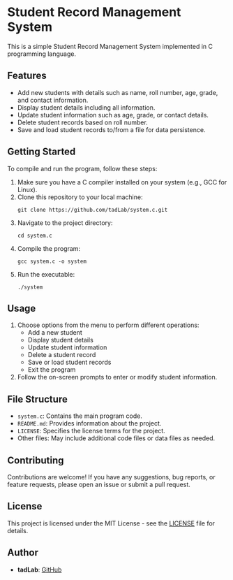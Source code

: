 # Student Record Management System

This is a simple Student Record Management System implemented in C programming language.

## Features

- Add new students with details such as name, roll number, age, grade, and contact information.
- Display student details including all information.
- Update student information such as age, grade, or contact details.
- Delete student records based on roll number.
- Save and load student records to/from a file for data persistence.

## Getting Started

To compile and run the program, follow these steps:

1. Make sure you have a C compiler installed on your system (e.g., GCC for Linux).
2. Clone this repository to your local machine:
   ```
   git clone https://github.com/tadLab/system.c.git
   ```
3. Navigate to the project directory:
   ```
   cd system.c
   ```
4. Compile the program:
   ```
   gcc system.c -o system
   ```
5. Run the executable:
   ```
   ./system
   ```

## Usage

1. Choose options from the menu to perform different operations:
   - Add a new student
   - Display student details
   - Update student information
   - Delete a student record
   - Save or load student records
   - Exit the program
2. Follow the on-screen prompts to enter or modify student information.

## File Structure

- `system.c`: Contains the main program code.
- `README.md`: Provides information about the project.
- `LICENSE`: Specifies the license terms for the project.
- Other files: May include additional code files or data files as needed.

## Contributing

Contributions are welcome! If you have any suggestions, bug reports, or feature requests, please open an issue or submit a pull request.

## License

This project is licensed under the MIT License - see the [LICENSE](LICENSE) file for details.

## Author

- **tadLab**: [GitHub](https://github.com/tadLab)
